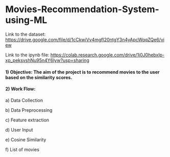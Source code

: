# Movies-Recommendation-System-using-ML
Link to the dataset: https://drive.google.com/file/d/1cCkwiVv4mgfl20ntgY3n4yApcWqqZQe6/view

Link to the ipynb file: https://colab.research.google.com/drive/1j0J0hebxIp-xp_peksvshNu95n4Y6Iyw?usp=sharing

#### 1) Objective: The aim of the project is to recommend movies to the user based on the similarity scores.

#### 2) Work Flow:
  a) Data Collection
  
  b) Data Preprocessing
  
  c) Feature extraction
  
  d) User Input
  
  e) Cosine Similarity
  
  f) List of movies
